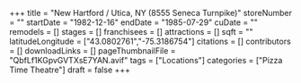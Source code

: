 +++
title = "New Hartford / Utica, NY (8555 Seneca Turnpike)"
storeNumber = ""
startDate = "1982-12-16"
endDate = "1985-07-29"
cuDate = ""
remodels = []
stages = []
franchisees = []
attractions = []
sqft = ""
latitudeLongitude = ["43.0802761","-75.3186754"]
citations = []
contributors = []
downloadLinks = []
pageThumbnailFile = "QbfLf1KGpvGVTXsE7YAN.avif"
tags = ["Locations"]
categories = ["Pizza Time Theatre"]
draft = false
+++

